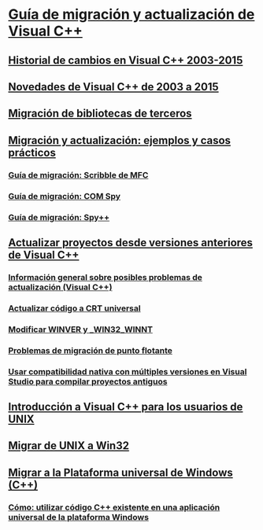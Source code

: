 # [Guía de migración y actualización de Visual C++](visual-cpp-porting-and-upgrading-guide.md)
## [Historial de cambios en Visual C++ 2003-2015](visual-cpp-change-history-2003-2015.md)
## [Novedades de Visual C++ de 2003 a 2015](visual-cpp-what-s-new-2003-through-2015.md)
## [Migración de bibliotecas de terceros](porting-third-party-libraries.md)
## [Migración y actualización: ejemplos y casos prácticos](porting-and-upgrading-examples-and-case-studies.md)
### [Guía de migración: Scribble de MFC](porting-guide-mfc-scribble.md)
### [Guía de migración: COM Spy](porting-guide-com-spy.md)
### [Guía de migración: Spy++](porting-guide-spy-increment.md)
## [Actualizar proyectos desde versiones anteriores de Visual C++](upgrading-projects-from-earlier-versions-of-visual-cpp.md)
### [Información general sobre posibles problemas de actualización (Visual C++)](overview-of-potential-upgrade-issues-visual-cpp.md)
### [Actualizar código a CRT universal](upgrade-your-code-to-the-universal-crt.md)
### [Modificar WINVER y _WIN32_WINNT](modifying-winver-and-win32-winnt.md)
### [Problemas de migración de punto flotante](floating-point-migration-issues.md)
### [Usar compatibilidad nativa con múltiples versiones en Visual Studio para compilar proyectos antiguos](use-native-multi-targeting.md)
## [Introducción a Visual C++ para los usuarios de UNIX](introduction-to-visual-cpp-for-unix-users.md)
## [Migrar de UNIX a Win32](porting-from-unix-to-win32.md)
## [Migrar a la Plataforma universal de Windows (C++)](porting-to-the-universal-windows-platform-cpp.md)
### [Cómo: utilizar código C++ existente en una aplicación universal de la plataforma Windows](how-to-use-existing-cpp-code-in-a-universal-windows-platform-app.md)

